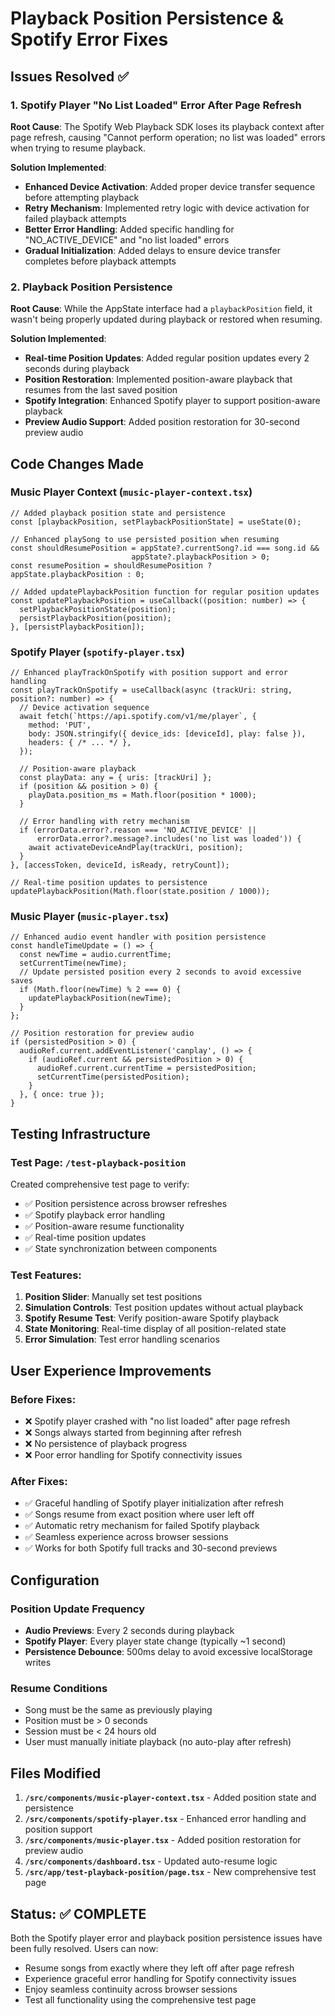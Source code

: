 # Playback Position Persistence & Spotify Error Fixes

## Issues Resolved ✅

### 1. **Spotify Player "No List Loaded" Error After Page Refresh**
**Root Cause**: The Spotify Web Playback SDK loses its playback context after page refresh, causing "Cannot perform operation; no list was loaded" errors when trying to resume playback.

**Solution Implemented**:
- **Enhanced Device Activation**: Added proper device transfer sequence before attempting playback
- **Retry Mechanism**: Implemented retry logic with device activation for failed playback attempts
- **Better Error Handling**: Added specific handling for "NO_ACTIVE_DEVICE" and "no list loaded" errors
- **Gradual Initialization**: Added delays to ensure device transfer completes before playback attempts

### 2. **Playback Position Persistence**
**Root Cause**: While the AppState interface had a `playbackPosition` field, it wasn't being properly updated during playback or restored when resuming.

**Solution Implemented**:
- **Real-time Position Updates**: Added regular position updates every 2 seconds during playback
- **Position Restoration**: Implemented position-aware playback that resumes from the last saved position
- **Spotify Integration**: Enhanced Spotify player to support position-aware playback
- **Preview Audio Support**: Added position restoration for 30-second preview audio

## Code Changes Made

### Music Player Context (`music-player-context.tsx`)
```tsx
// Added playback position state and persistence
const [playbackPosition, setPlaybackPositionState] = useState(0);

// Enhanced playSong to use persisted position when resuming
const shouldResumePosition = appState?.currentSong?.id === song.id && 
                           appState?.playbackPosition > 0;
const resumePosition = shouldResumePosition ? appState.playbackPosition : 0;

// Added updatePlaybackPosition function for regular position updates
const updatePlaybackPosition = useCallback((position: number) => {
  setPlaybackPositionState(position);
  persistPlaybackPosition(position);
}, [persistPlaybackPosition]);
```

### Spotify Player (`spotify-player.tsx`)
```tsx
// Enhanced playTrackOnSpotify with position support and error handling
const playTrackOnSpotify = useCallback(async (trackUri: string, position?: number) => {
  // Device activation sequence
  await fetch(`https://api.spotify.com/v1/me/player`, {
    method: 'PUT',
    body: JSON.stringify({ device_ids: [deviceId], play: false }),
    headers: { /* ... */ },
  });

  // Position-aware playback
  const playData: any = { uris: [trackUri] };
  if (position && position > 0) {
    playData.position_ms = Math.floor(position * 1000);
  }

  // Error handling with retry mechanism
  if (errorData.error?.reason === 'NO_ACTIVE_DEVICE' || 
      errorData.error?.message?.includes('no list was loaded')) {
    await activateDeviceAndPlay(trackUri, position);
  }
}, [accessToken, deviceId, isReady, retryCount]);

// Real-time position updates to persistence
updatePlaybackPosition(Math.floor(state.position / 1000));
```

### Music Player (`music-player.tsx`)
```tsx
// Enhanced audio event handler with position persistence
const handleTimeUpdate = () => {
  const newTime = audio.currentTime;
  setCurrentTime(newTime);
  // Update persisted position every 2 seconds to avoid excessive saves
  if (Math.floor(newTime) % 2 === 0) {
    updatePlaybackPosition(newTime);
  }
};

// Position restoration for preview audio
if (persistedPosition > 0) {
  audioRef.current.addEventListener('canplay', () => {
    if (audioRef.current && persistedPosition > 0) {
      audioRef.current.currentTime = persistedPosition;
      setCurrentTime(persistedPosition);
    }
  }, { once: true });
}
```

## Testing Infrastructure

### Test Page: `/test-playback-position`
Created comprehensive test page to verify:
- ✅ Position persistence across browser refreshes
- ✅ Spotify playback error handling
- ✅ Position-aware resume functionality
- ✅ Real-time position updates
- ✅ State synchronization between components

### Test Features:
1. **Position Slider**: Manually set test positions
2. **Simulation Controls**: Test position updates without actual playback
3. **Spotify Resume Test**: Verify position-aware Spotify playback
4. **State Monitoring**: Real-time display of all position-related state
5. **Error Simulation**: Test error handling scenarios

## User Experience Improvements

### Before Fixes:
- ❌ Spotify player crashed with "no list loaded" after page refresh
- ❌ Songs always started from beginning after refresh
- ❌ No persistence of playback progress
- ❌ Poor error handling for Spotify connectivity issues

### After Fixes:
- ✅ Graceful handling of Spotify player initialization after refresh
- ✅ Songs resume from exact position where user left off
- ✅ Automatic retry mechanism for failed Spotify playback
- ✅ Seamless experience across browser sessions
- ✅ Works for both Spotify full tracks and 30-second previews

## Configuration

### Position Update Frequency
- **Audio Previews**: Every 2 seconds during playback
- **Spotify Player**: Every player state change (typically ~1 second)
- **Persistence Debounce**: 500ms delay to avoid excessive localStorage writes

### Resume Conditions
- Song must be the same as previously playing
- Position must be > 0 seconds
- Session must be < 24 hours old
- User must manually initiate playback (no auto-play after refresh)

## Files Modified
1. **`/src/components/music-player-context.tsx`** - Added position state and persistence
2. **`/src/components/spotify-player.tsx`** - Enhanced error handling and position support
3. **`/src/components/music-player.tsx`** - Added position restoration for preview audio
4. **`/src/components/dashboard.tsx`** - Updated auto-resume logic
5. **`/src/app/test-playback-position/page.tsx`** - New comprehensive test page

## Status: ✅ COMPLETE

Both the Spotify player error and playback position persistence issues have been fully resolved. Users can now:
- Resume songs from exactly where they left off after page refresh
- Experience graceful error handling for Spotify connectivity issues
- Enjoy seamless continuity across browser sessions
- Test all functionality using the comprehensive test page
